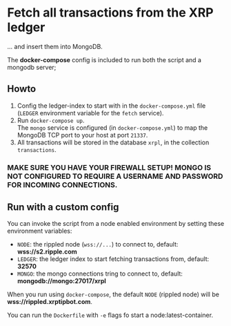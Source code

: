 # Fetch all transactions from the XRP ledger

... and insert them into MongoDB. 

The **docker-compose** config is included to run both the script and a mongodb server;

## Howto

1. Config the ledger-index to start with in the `docker-compose.yml` file (`LEDGER` environment variable for the `fetch` service).
2. Run `docker-compose up`.  
  The `mongo` service is configured (in `docker-compose.yml`) to map the MongoDB TCP port to your host at port `21337`.
3. All transactions will be stored in the database `xrpl`, in the collection `transactions`.

### MAKE SURE YOU HAVE YOUR FIREWALL SETUP! MONGO IS NOT CONFIGURED TO REQUIRE A USERNAME AND PASSWORD FOR INCOMING CONNECTIONS.

## Run with a custom config

You can invoke the script from a node enabled environment by setting these environment variables:

- `NODE`: the rippled node (`wss://...`) to connect to, default: **wss://s2.ripple.com**
- `LEDGER`: the ledger index to start fetching transactions from, default: **32570**
- `MONGO`: the mongo connections tring to connect to, default: **mongodb://mongo:27017/xrpl**

When you run using `docker-compose`, the default `NODE` (rippled node) will be **wss://rippled.xrptipbot.com**.

You can run the `Dockerfile` with `-e` flags fo start a node:latest-container.